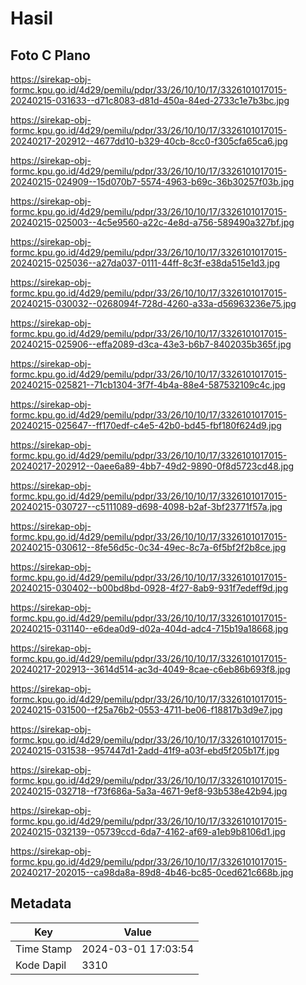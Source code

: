 # Hasil

## Foto C Plano

https://sirekap-obj-formc.kpu.go.id/4d29/pemilu/pdpr/33/26/10/10/17/3326101017015-20240215-031633--d71c8083-d81d-450a-84ed-2733c1e7b3bc.jpg

https://sirekap-obj-formc.kpu.go.id/4d29/pemilu/pdpr/33/26/10/10/17/3326101017015-20240217-202912--4677dd10-b329-40cb-8cc0-f305cfa65ca6.jpg

https://sirekap-obj-formc.kpu.go.id/4d29/pemilu/pdpr/33/26/10/10/17/3326101017015-20240215-024909--15d070b7-5574-4963-b69c-36b30257f03b.jpg

https://sirekap-obj-formc.kpu.go.id/4d29/pemilu/pdpr/33/26/10/10/17/3326101017015-20240215-025003--4c5e9560-a22c-4e8d-a756-589490a327bf.jpg

https://sirekap-obj-formc.kpu.go.id/4d29/pemilu/pdpr/33/26/10/10/17/3326101017015-20240215-025036--a27da037-0111-44ff-8c3f-e38da515e1d3.jpg

https://sirekap-obj-formc.kpu.go.id/4d29/pemilu/pdpr/33/26/10/10/17/3326101017015-20240215-030032--0268094f-728d-4260-a33a-d56963236e75.jpg

https://sirekap-obj-formc.kpu.go.id/4d29/pemilu/pdpr/33/26/10/10/17/3326101017015-20240215-025906--effa2089-d3ca-43e3-b6b7-8402035b365f.jpg

https://sirekap-obj-formc.kpu.go.id/4d29/pemilu/pdpr/33/26/10/10/17/3326101017015-20240215-025821--71cb1304-3f7f-4b4a-88e4-587532109c4c.jpg

https://sirekap-obj-formc.kpu.go.id/4d29/pemilu/pdpr/33/26/10/10/17/3326101017015-20240215-025647--ff170edf-c4e5-42b0-bd45-fbf180f624d9.jpg

https://sirekap-obj-formc.kpu.go.id/4d29/pemilu/pdpr/33/26/10/10/17/3326101017015-20240217-202912--0aee6a89-4bb7-49d2-9890-0f8d5723cd48.jpg

https://sirekap-obj-formc.kpu.go.id/4d29/pemilu/pdpr/33/26/10/10/17/3326101017015-20240215-030727--c5111089-d698-4098-b2af-3bf23771f57a.jpg

https://sirekap-obj-formc.kpu.go.id/4d29/pemilu/pdpr/33/26/10/10/17/3326101017015-20240215-030612--8fe56d5c-0c34-49ec-8c7a-6f5bf2f2b8ce.jpg

https://sirekap-obj-formc.kpu.go.id/4d29/pemilu/pdpr/33/26/10/10/17/3326101017015-20240215-030402--b00bd8bd-0928-4f27-8ab9-931f7edeff9d.jpg

https://sirekap-obj-formc.kpu.go.id/4d29/pemilu/pdpr/33/26/10/10/17/3326101017015-20240215-031140--e6dea0d9-d02a-404d-adc4-715b19a18668.jpg

https://sirekap-obj-formc.kpu.go.id/4d29/pemilu/pdpr/33/26/10/10/17/3326101017015-20240217-202913--3614d514-ac3d-4049-8cae-c6eb86b693f8.jpg

https://sirekap-obj-formc.kpu.go.id/4d29/pemilu/pdpr/33/26/10/10/17/3326101017015-20240215-031500--f25a76b2-0553-4711-be06-f18817b3d9e7.jpg

https://sirekap-obj-formc.kpu.go.id/4d29/pemilu/pdpr/33/26/10/10/17/3326101017015-20240215-031538--957447d1-2add-41f9-a03f-ebd5f205b17f.jpg

https://sirekap-obj-formc.kpu.go.id/4d29/pemilu/pdpr/33/26/10/10/17/3326101017015-20240215-032718--f73f686a-5a3a-4671-9ef8-93b538e42b94.jpg

https://sirekap-obj-formc.kpu.go.id/4d29/pemilu/pdpr/33/26/10/10/17/3326101017015-20240215-032139--05739ccd-6da7-4162-af69-a1eb9b8106d1.jpg

https://sirekap-obj-formc.kpu.go.id/4d29/pemilu/pdpr/33/26/10/10/17/3326101017015-20240217-202015--ca98da8a-89d8-4b46-bc85-0ced621c668b.jpg


## Metadata

| Key        | Value               |
| ---------- | ------------------- |
| Time Stamp | 2024-03-01 17:03:54 |
| Kode Dapil | 3310                |



